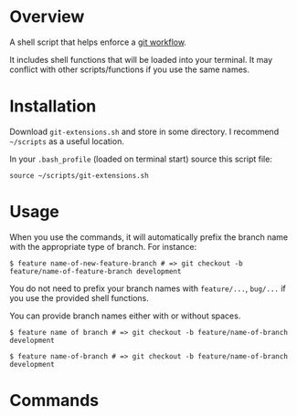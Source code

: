 # Overview

A shell script that helps enforce a [git workflow](http://nvie.com/posts/a-successful-git-branching-model/).

It includes shell functions that will be loaded into your terminal. It may conflict with other scripts/functions if you use the same names.

# Installation

Download `git-extensions.sh` and store in some directory. I recommend `~/scripts` as a useful location.

In your `.bash_profile` (loaded on terminal start) source this script file:

```
source ~/scripts/git-extensions.sh
```

# Usage

When you use the commands, it will automatically prefix the branch name with the appropriate type of branch.  For instance:

`$ feature name-of-new-feature-branch # => git checkout -b feature/name-of-feature-branch development`

You do not need to prefix your branch names with `feature/...`, `bug/...` if you use the provided shell functions.

You can provide branch names either with or without spaces.

`$ feature name of branch # => git checkout -b feature/name-of-branch development`

`$ feature name-of-branch # => git checkout -b feature/name-of-branch development`

# Commands
